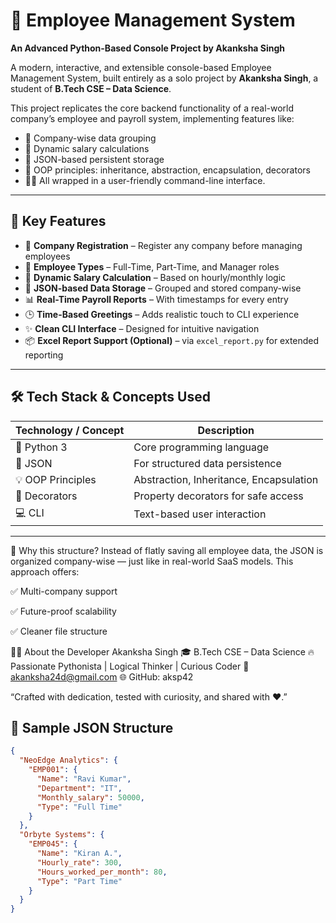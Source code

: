 # 💼 Employee Management System
**An Advanced Python-Based Console Project by Akanksha Singh**

A modern, interactive, and extensible console-based Employee Management System, built entirely as a solo project by **Akanksha Singh**, a student of **B.Tech CSE – Data Science**.

This project replicates the core backend functionality of a real-world company’s employee and payroll system, implementing features like:

- 🏢 Company-wise data grouping  
- 💸 Dynamic salary calculations  
- 📁 JSON-based persistent storage  
- 🧠 OOP principles: inheritance, abstraction, encapsulation, decorators  
- 🧑‍💻 All wrapped in a user-friendly command-line interface.

---

## 🚀 Key Features

- 🏢 **Company Registration** – Register any company before managing employees  
- 👥 **Employee Types** – Full-Time, Part-Time, and Manager roles  
- 💸 **Dynamic Salary Calculation** – Based on hourly/monthly logic  
- 📂 **JSON-based Data Storage** – Grouped and stored company-wise  
- 📊 **Real-Time Payroll Reports** – With timestamps for every entry  
- 🕒 **Time-Based Greetings** – Adds realistic touch to CLI experience  
- ✨ **Clean CLI Interface** – Designed for intuitive navigation  
- 📦 **Excel Report Support (Optional)** – via `excel_report.py` for extended reporting  

---

## 🛠️ Tech Stack & Concepts Used

| Technology / Concept | Description                            |
|----------------------|----------------------------------------|
| 🐍 Python 3          | Core programming language              |
| 📁 JSON              | For structured data persistence        |
| 💡 OOP Principles    | Abstraction, Inheritance, Encapsulation |
| 🔁 Decorators        | Property decorators for safe access    |
| 💻 CLI               | Text-based user interaction            |

---


🔷 Why this structure?
Instead of flatly saving all employee data, the JSON is organized company-wise — just like in real-world SaaS models. This approach offers:

✅ Multi-company support

✅ Future-proof scalability

✅ Cleaner file structure

👩‍💻 About the Developer
Akanksha Singh
🎓 B.Tech CSE – Data Science
🔥 Passionate Pythonista | Logical Thinker | Curious Coder
📧 akanksha24d@gmail.com
🌐 GitHub: aksp42

“Crafted with dedication, tested with curiosity, and shared with ❤️.”

## 🧪 Sample JSON Structure

```json
{
  "NeoEdge Analytics": {
    "EMP001": {
      "Name": "Ravi Kumar",
      "Department": "IT",
      "Monthly_salary": 50000,
      "Type": "Full Time"
    }
  },
  "Orbyte Systems": {
    "EMP045": {
      "Name": "Kiran A.",
      "Hourly_rate": 300,
      "Hours_worked_per_month": 80,
      "Type": "Part Time"
    }
  }
}


